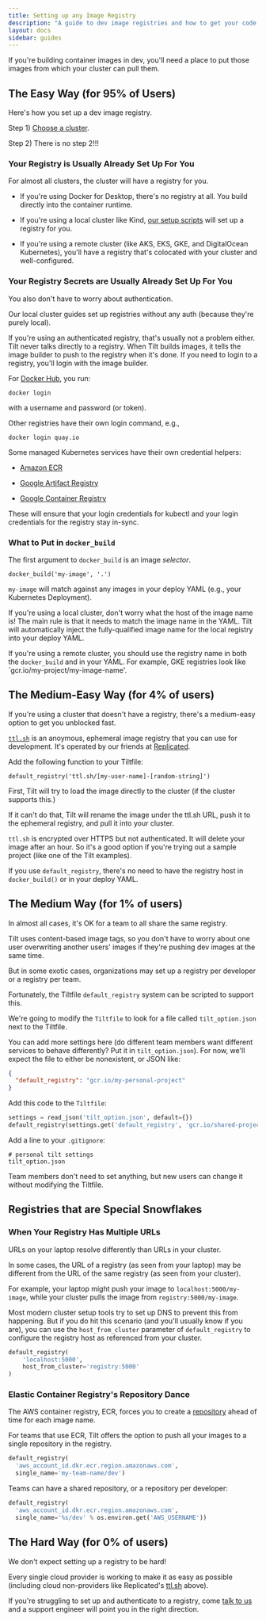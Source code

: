 ```yaml
---
title: Setting up any Image Registry
description: "A guide to dev image registries and how to get your code into a cluster."
layout: docs
sidebar: guides
---
```


If you're building container images in dev, you'll need a place to put those
images from which your cluster can pull them.

## The Easy Way (for 95% of Users)

Here's how you set up a dev image registry.

Step 1) [Choose a cluster](choosing_clusters.html).

Step 2) There is no step 2!!!

### Your Registry is Usually Already Set Up For You

For almost all clusters, the cluster will have a registry for you.

- If you're using Docker for Desktop, there's no registry at all. You build
  directly into the container runtime.

- If you're using a local cluster like Kind, [our setup
  scripts](choosing_clusters.html) will set up a registry for you.

- If you're using a remote cluster (like AKS, EKS, GKE, and DigitalOcean
  Kubernetes), you'll have a registry that's colocated with your cluster
  and well-configured.

### Your Registry Secrets are Usually Already Set Up For You

You also don't have to worry about authentication.

Our local cluster guides set up registries without any auth (because they're purely local).

If you're using an authenticated registry, that's usually not a problem either.
Tilt never talks directly to a registry. When Tilt builds images, it tells the
image builder to push to the registry when it's done. If you need to login to a
registry, you'll login with the image builder.

For [Docker Hub](https://docs.docker.com/engine/reference/commandline/login/), you run:

```
docker login
```

with a username and password (or token).

Other registries have their own login command, e.g.,

```
docker login quay.io
```

Some managed Kubernetes services have their own credential helpers:

- [Amazon ECR](https://github.com/awslabs/amazon-ecr-credential-helper)

- [Google Artifact Registry](https://cloud.google.com/artifact-registry/docs/docker/quickstart)

- [Google Container Registry](https://cloud.google.com/container-registry/docs/advanced-authentication)

These will ensure that your login credentials for kubectl and your login
credentials for the registry stay in-sync.

### What to Put in `docker_build`

The first argument to `docker_build` is an image _selector_.

```
docker_build('my-image', '.')
```

`my-image` will match against any images in your deploy YAML (e.g., your Kubernetes Deployment).

If you're using a local cluster, don't worry what the host of the image name is!
The main rule is that it needs to match the image name in the YAML. Tilt will
automatically inject the fully-qualified image name for the local registry into
your deploy YAML.

If you're using a remote cluster, you should use the registry name in both the
`docker_build` and in your YAML.  For example, GKE registries look like
`gcr.io/my-project/my-image-name'.

## The Medium-Easy Way (for 4% of users)

If you're using a cluster that doesn't have a registry,
there's a medium-easy option to get you unblocked fast.

[`ttl.sh`](https://ttl.sh/) is an anoymous, ephemeral image registry that you can use for development.
It's operated by our friends at [Replicated](https://www.replicated.com/).

Add the following function to your Tiltfile:

```
default_registry('ttl.sh/[my-user-name]-[random-string]')
```

First, Tilt will try to load the image directly to the cluster (if the cluster supports this.)

If it can't do that, Tilt will rename the image under the ttl.sh URL, push it to
the ephemeral registry, and pull it into your cluster.

`ttl.sh` is encrypted over HTTPS but not authenticated. It will delete your
image after an hour. So it's a good option if you're trying out a sample
project (like one of the Tilt examples).

If you use `default_registry`, there's no need to have the registry host in
`docker_build()` or in your deploy YAML.

## The Medium Way (for 1% of users)

In almost all cases, it's OK for a team to all share the same registry. 

Tilt uses content-based image tags, so you don't have to worry about one user
overwriting another users' images if they're pushing dev images at the same
time.

But in some exotic cases, organizations may set up a registry per developer or a
registry per team.

Fortunately, the Tiltfile `default_registry` system can be scripted to support this.

We're going to modify the `Tiltfile` to look for a file called `tilt_option.json` next to the Tiltfile. 

You can add more settings here (do different team members want different
services to behave differently? Put it in `tilt_option.json`). For now, we'll
expect the file to either be nonexistent, or JSON like:

```json
{
  "default_registry": "gcr.io/my-personal-project"
}
```

Add this code to the `Tiltfile`:

```python
settings = read_json('tilt_option.json', default={})
default_registry(settings.get('default_registry', 'gcr.io/shared-project-registry'))
```

Add a line to your `.gitignore`:
```
# personal tilt settings
tilt_option.json
```

Team members don't need to set anything, but new users can change it without
modifying the Tiltfile.

## Registries that are Special Snowflakes

### When Your Registry Has Multiple URLs

URLs on your laptop resolve differently than URLs in your cluster.

In some cases, the URL of a registry (as seen from your laptop) may be different
from the URL of the same registry (as seen from your cluster).

For example, your laptop might push your image to `localhost:5000/my-image`,
while your cluster pulls the image from `registry:5000/my-image`.

Most modern cluster setup tools try to set up DNS to prevent this from
happening. But if you do hit this scenario (and you'll usually know if you are),
you can use the `host_from_cluster` parameter of `default_registry` to configure
the registry host as referenced from your cluster.

```python
default_registry(
    'localhost:5000',
    host_from_cluster='registry:5000'
)
```

### Elastic Container Registry's Repository Dance

The AWS container registry, ECR, forces you to create a
[repository](https://docs.aws.amazon.com/AmazonECR/latest/userguide/Repositories.html)
ahead of time for each image name.

For teams that use ECR, Tilt offers the option to push all your images to a
single repository in the registry.

```python
default_registry(
  'aws_account_id.dkr.ecr.region.amazonaws.com',
  single_name='my-team-name/dev')
```

Teams can have a shared repository, or a repository per developer:

```python
default_registry(
  'aws_account_id.dkr.ecr.region.amazonaws.com',
  single_name='%s/dev' % os.environ.get('AWS_USERNAME'))
```

## The Hard Way (for 0% of users)

We don't expect setting up a registry to be hard!

Every single cloud provider is working to make it as easy as possible (including
cloud non-providers like Replicated's [ttl.sh](https://ttl.sh) above).

If you're struggling to set up and authenticate to a registry, come [talk to
us](index.html#community) and a support engineer will point you in the right
direction.
